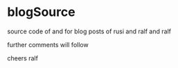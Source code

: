 blogSource
==========

source code of and for blog posts of rusi and ralf and ralf

further comments will follow

cheers ralf

